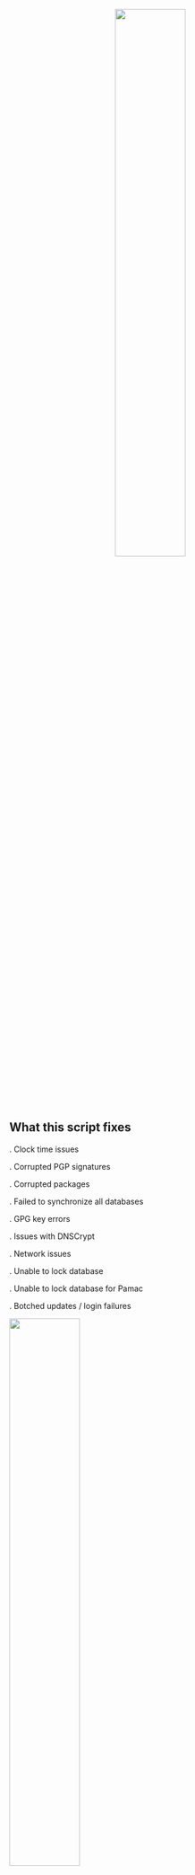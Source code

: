<p align="center">
    <img src="https://i.postimg.cc/VN4QtMzw/Fix-Arch.png" style="width:50%; height:auto;" />
</p>

## What this script fixes

. Clock time issues

. Corrupted PGP signatures

. Corrupted packages

. Failed to synchronize all databases

. GPG key errors

. Issues with DNSCrypt

. Network issues

. Unable to lock database

. Unable to lock database for Pamac

. Botched updates / login failures


<p align="left">
    <img src="https://i.postimg.cc/mZ66nBHS/script.png" style="width:50%; height:auto;" />
</p>


